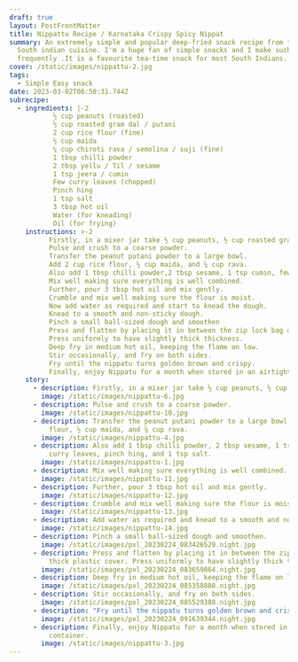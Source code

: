 ```yaml
---
draft: true
layout: PostFrontMatter
title: Nippattu Recipe / Karnataka Crispy Spicy Nippat
summary: An extremely simple and popular deep-fried snack recipe from the famous
  South indian cuisine. I'm a huge fan of simple snacks and I make such snacks
  frequently .It is a favourite tea-time snack for most South Indians.
cover: /static/images/nippattu-2.jpg
tags:
  - Simple Easy snack
date: 2023-03-02T06:50:31.744Z
subrecipe:
  - ingredients: |-2
           ½ cup peanuts (roasted)
           ½ cup roasted gram dal / putani 
           2 cup rice flour (fine)
           ½ cup maida
           ¼ cup chiroti rava / semolina / suji (fine)
           1 tbsp chilli powder
           2 tbsp yellu / Til / sesame
           1 tsp jeera / cumin
           Few curry leaves (chopped)
           Pinch hing
           1 tsp salt
           3 tbsp hot oil
           Water (for kneading)
           Oil (for frying)
    instructions: >-2
          Firstly, in a mixer jar take ½ cup peanuts, ½ cup roasted gram dal.
          Pulse and crush to a coarse powder.
          Transfer the peanut putani powder to a large bowl.
          Add 2 cup rice flour, ½ cup maida, and ¼ cup rava.
          Also add 1 tbsp chilli powder,2 tbsp sesame, 1 tsp cumin, few curry leaves, pinch hing, and 1 tsp salt.
          Mix well making sure everything is well combined.
          Further, pour 3 tbsp hot oil and mix gently.
          Crumble and mix well making sure the flour is moist.
          Now add water as required and start to knead the dough.
          Knead to a smooth and non-sticky dough.
          Pinch a small ball-sized dough and smoothen
          Press and flatten by placing it in between the zip lock bag or any thick plastic cover.
          Press uniformly to have slightly thick thickness.
          Deep fry in medium hot oil, keeping the flame on low.
          Stir occasionally, and fry on both sides.
          Fry until the nippatu turns golden brown and crispy.
          Finally, enjoy Nippatu for a month when stored in an airtight container.
    story:
      - description: Firstly, in a mixer jar take ½ cup peanuts, ½ cup roasted gram dal.
        image: /static/images/nippattu-6.jpg
      - description: Pulse and crush to a coarse powder.
        image: /static/images/nippattu-10.jpg
      - description: Transfer the peanut putani powder to a large bowl. Add 2 cup rice
          flour, ½ cup maida, and ¼ cup rava.
        image: /static/images/nippattu-4.jpg
      - description: Also add 1 tbsp chilli powder, 2 tbsp sesame, 1 tsp cumin, few
          curry leaves, pinch hing, and 1 tsp salt.
        image: /static/images/nippattu-1.jpg
      - description: Mix well making sure everything is well combined.
        image: /static/images/nippattu-11.jpg
      - description: Further, pour 3 tbsp hot oil and mix gently.
        image: /static/images/nippattu-12.jpg
      - description: Crumble and mix well making sure the flour is moist.
        image: /static/images/nippattu-13.jpg
      - description: Add water as required and knead to a smooth and nonsticky dough.
        image: /static/images/nippattu-14.jpg
      - description: Pinch a small ball-sized dough and smoothen.
        image: /static/images/pxl_20230224_083426529.night.jpg
      - description: Press and flatten by placing it in between the zip lock bag or any
          thick plastic cover. Press uniformly to have slightly thick thickness.
        image: /static/images/pxl_20230224_083659864.night.jpg
      - description: Deep fry in medium hot oil, keeping the flame on low.
        image: /static/images/pxl_20230224_085358888.night.jpg
      - description: Stir occasionally, and fry on both sides.
        image: /static/images/pxl_20230224_085529388.night.jpg
      - description: "Fry until the nippatu turns golden brown and crispy. "
        image: /static/images/pxl_20230224_091639344.night.jpg
      - description: Finally, enjoy Nippatu for a month when stored in an airtight
          container.
        image: /static/images/nippattu-3.jpg
---
```

